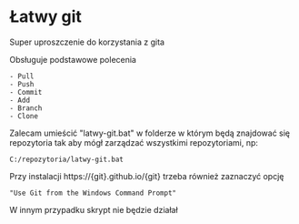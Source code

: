 # Łatwy git

Super uproszczenie do korzystania z gita

Obsługuje podstawowe polecenia 

    - Pull
    - Push
    - Commit
    - Add
    - Branch
    - Clone

Zalecam umieścić "latwy-git.bat" w folderze w którym będą znajdować się repozytoria  tak aby mógł zarządzać wszystkimi repozytoriami, np:


    C:/repozytoria/latwy-git.bat

Przy instalacji https://{git}.github.io/{git} trzeba również zaznaczyć opcję 

    "Use Git from the Windows Command Prompt"

W innym przypadku skrypt nie będzie działał